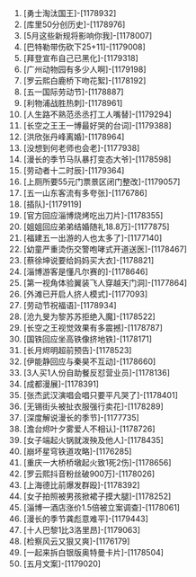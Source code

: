 
1. [勇士淘汰国王]-[1178932]
1. [库里50分创历史]-[1178976]
1. [5月这些新规将影响你我]-[1178007]
1. [巴特勒带伤砍下25+11]-[1179008]
1. [拜登宣布自己已黑化]-[1179318]
1. [广州动物园有多少人啊]-[1179198]
1. [罗云熙白鹿桥下吻花絮]-[1178192]
1. [五一国际劳动节]-[1178887]
1. [利物浦战胜热刺]-[1178961]
1. [人生路不熟范丞丞打工人嘴替]-[1179294]
1. [长空之王王一博最好哭的台词]-[1179388]
1. [洪欣张丹峰离婚]-[1178964]
1. [没想到何老师也会老]-[1177938]
1. [漫长的季节马队暴打变态大爷]-[1178598]
1. [劳动者十二时辰]-[1179364]
1. [上厕所要55元门票景区闭门整改]-[1179057]
1. [五一山东客流有多夸张]-[1176786]
1. [插队]-[1179119]
1. [官方回应淄博烧烤吃出刀片]-[1178355]
1. [姐姐回应弟弟结婚随礼18.8万]-[1177875]
1. [福建五一出游的人也太多了]-[1177140]
1. [幼童严重烫伤交警咆哮式开道送医]-[1178467]
1. [蔡徐坤说要给妈妈买大衣]-[1178821]
1. [淄博游客是懂凡尔赛的]-[1178646]
1. [第一视角体验翼装飞人穿越天门洞]-[1177864]
1. [外滩已开启人挤人模式]-[1177093]
1. [劳动节祝福语]-[1178934]
1. [沧九旻为黎苏苏拒绝入魔]-[1178522]
1. [长空之王视觉效果有多震撼]-[1178787]
1. [国铁回应坐高铁像挤地铁]-[1178171]
1. [长月烬明超前预告]-[1178523]
1. [伊能静回应与秦昊不互动]-[1178660]
1. [3人买1人份自助餐反怼营业员]-[1178136]
1. [成都漫展]-[1178391]
1. [张杰武汉演唱会唱只要平凡哭了]-[1178401]
1. [无锡街头被扯衣服强行卖花]-[1178289]
1. [深度解说漫长的季节]-[1177735]
1. [澹台烬叶夕雾爱人不相认]-[1178726]
1. [女子端起火锅就泼殃及他人]-[1178435]
1. [崩坏星穹铁道攻略]-[1176285]
1. [重庆一大桥桥墩起火致1死2伤]-[1178656]
1. [罗云熙抖音粉丝破900万]-[1178026]
1. [上海德比前爆发群殴]-[1178392]
1. [女子拍照被男孩掀裙子摸大腿]-[1178252]
1. [淄博一酒店涨价1.5倍被立案调查]-[1178061]
1. [漫长的季节龚彪意难平]-[1179443]
1. [十人巴黎1比3洛里昂]-[1179063]
1. [检察风云又狠又爽]-[1176179]
1. [一起来拆白银版奥特曼卡片]-[1178504]
1. [五月文案]-[1179020]